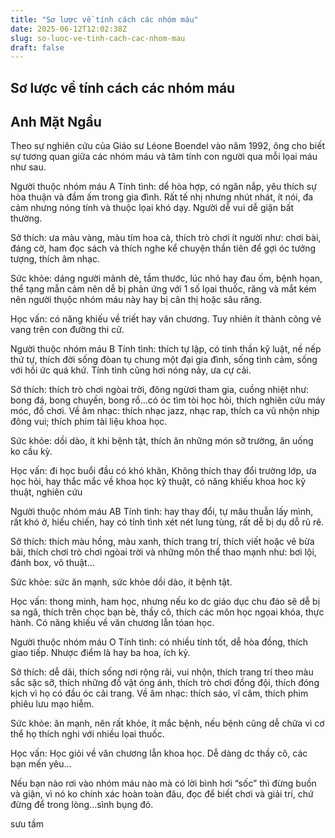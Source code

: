 ```yaml
---
title: "Sơ lược về tính cách các nhóm máu"
date: 2025-06-12T12:02:38Z
slug: so-luoc-ve-tinh-cach-cac-nhom-mau
draft: false
---
```


## Sơ lược về tính cách các nhóm máu

## Anh Mặt Ngầu

Theo sự nghiên cứu của Giáo sư Léone Boendel vào năm 1992, ông cho biết sự tương quan giữa các nhóm máu và tâm tính con người qua mỗi lọai máu như sau.
 
Người thuộc nhóm máu A
Tính tình: dể hòa hợp, có ngăn nắp, yêu thích sự hòa thuận và đầm ấm trong gia đình. Rất tế nhị nhưng nhút nhát, ít nói, đa cảm nhưng nóng tính và thuộc lọai khó dạy. Người dễ vui dễ giận bất thường.
 
Sở thích: ưa màu vàng, màu tím hoa cà, thích trò chơi ít người như: chơi bài, đáng cờ, ham đọc sách và thích nghe kể chuyện thần tiên để gợi óc tưởng tượng, thích âm nhạc.
 
Sức khỏe: dáng người mảnh dẻ, tầm thước, lúc nhỏ hay đau ốm, bệnh họan, thể tạng mẫn cảm nên dễ bị phản ứng với 1 số lọai thuốc, răng và mắt kém nên người thụộc nhóm máu này hay bị cân thị hoặc sâu răng.
 
Học vấn: có năng khiếu về triết hay văn chương. Tuy nhiên ít thành công vẻ vang trên con đường thi cử.
 
Người thuộc nhóm máu B
Tính tình: thích tự lập, có tinh thần kỹ luật, nề nếp thứ tự, thích đời sống đòan tụ chung một đại gia đình, sống tình cảm, sống với hồi ức quá khứ. Tính tình cũng hơi nóng nảy, ưa cự cải.
 
Sở thích: thích trò chơi ngòai trời, đông ngừơi tham gia, cuồng nhiệt như: bong đá, bong chuyền, bong rổ…có óc tìm tòi học hỏi, thích nghiên cứu máy móc, đồ chơi. Về âm nhạc: thích nhạc jazz, nhạc rap, thích ca vũ nhộn nhịp đông vui; thích phim tài liệu khoa học.
 
Sức khỏe: dồi dào, ít khi bệnh tật, thích ăn những món sỡ trường, ăn uống ko cầu kỳ.
 
Học vấn: đi học buổi đầu có khó khăn, Không thích thay đổi trường lớp, ưa học hỏi, hay thắc mắc về khoa học kỹ thuật, có năng khiếu khoa hoc kỹ thuật, nghiên cứu
 
Người thuộc nhóm máu AB
Tính tình: hay thay đổi, tự mâu thuẫn lấy mình, rất khó ở, hiếu chiến, hay có tính tình xét nét lung tùng, rất dễ bị dụ dỗ rủ rê.
 
Sở thích: thích màu hồng, màu xanh, thích trang trí, thích viết hoặc vẽ bừa bãi, thích chơi trò chơi ngòai trời và những môn thể thao mạnh như: bơi lội, đánh box, võ thuật…
 
Sức khỏe: sức ăn mạnh, sức khỏe dồi dào, ít bệnh tật.
 
Học vấn: thong minh, ham học, nhưng nếu ko dc giáo dục chu đáo sẽ dễ bị sa ngã, thích trên chọc bạn bè, thầy cô, thích các môn học ngọai khóa, thực hành. Có năng khiếu về văn chương lẫn tóan học.
 
Người thuộc nhóm máu O
Tính tình: có nhiều tính tốt, dễ hòa đồng, thích giao tiếp. Nhược điểm là hay ba hoa, ích kỷ.
 
Sở thích: dễ dãi, thích sống nơi rộng rãi, vui nhộn, thích trang trí theo màu sắc sặc sỡ, thích những đồ vật óng ánh, thích trò chơi đồng đội, thích đóng kịch vì họ có đầu óc cải trang. Về âm nhạc: thích sáo, vĩ câm, thích phim phiêu lưu mạo hiễm.
 
Sức khỏe: ăn mạnh, nên rất khỏe, ít mắc bệnh, nếu bệnh cũng dễ chữa vì cơ thể họ thích nghi với nhiều lọai thuốc.

 Học vấn:  Học giỏi về văn chương lẫn khoa học. Dễ dàng dc thầy cô, các bạn mến yêu…
 
Nếu bạn nào rơi vào nhóm máu nào mà có lời bình hơi “sốc” thì đừng buồn và giận, vì nó ko chính xác hoàn toàn đâu, đọc để biết chơi và giải trí, chứ đừng để trong lòng…sình bụng đó.
 
sưu tầm​